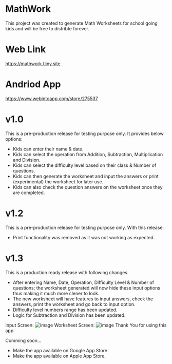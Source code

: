 # MathWork
This project was created to generate Math Worksheets for school going kids and will be free to distribte forever. 

# Web Link
https://mathwork.tiiny.site

# Andriod App
https://www.webintoapp.com/store/275537

# v1.0
This is a pre-production release for testing purpose only. It provides below options:
  - Kids can enter their name & date.
  - Kids can select the operation from Addition, Subtraction, Multiplication and Division.
  - Kids can select the difficulty level based on their class & Number of questions.
  - Kids can then generate the worksheet and input the answers or print (experimental) the worksheet for later use.
  - Kids can also check the question answers on the worksheet once they are completed. 

# v1.2
This is a pre-production release for testing purpose only. With this release. 
  - Print functionality was removed as it was not working as expected.

# v1.3
This is a production ready release with following changes.
  - After entering Name, Date, Operation, Difficulty Level & Number of questions; the worksheet generated will now hide these input options thus making it much more clener to look.
  - The new worksheet will have features to input answers, check the answers, print the worksheet and go back to input option.
  - Difficulty level numbers range has been updated.
  - Logic for Subtraction and Division has been updated.

Input Screen:
![image](https://github.com/DINO4DIY/MathWork/assets/160423883/bb91bbb0-2892-4eb2-9b53-dac7aa23e4bf)
Worksheet Screen:
![image](https://github.com/DINO4DIY/MathWork/assets/160423883/234dcb1d-2093-40c7-9d5b-01c07387fff2)
Thank You for using this app.

Comming soon...
  - Make the app available on Google App Store 
  - Make the app available on Apple App Store.


